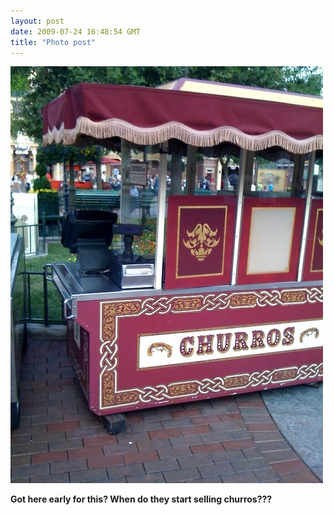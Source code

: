 ```yaml
---
layout: post
date: 2009-07-24 16:48:54 GMT
title: "Photo post"
---
```

![travisj](/images/cdac954dc6d7e3b4946e845a7cb60d5ea2fe970a9861078be5a65972d2dfee18.jpg)

<b>Got here early for this? When do they start selling churros???</b>